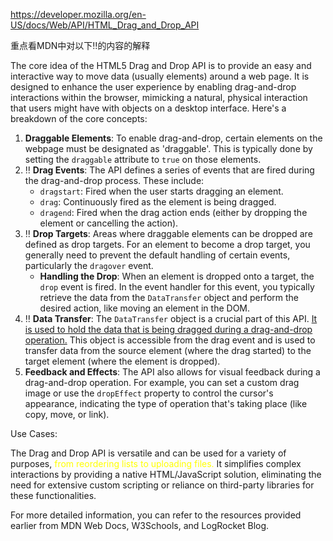 https://developer.mozilla.org/en-US/docs/Web/API/HTML_Drag_and_Drop_API

重点看MDN中对以下:bangbang:的内容的解释





The core idea of the HTML5 Drag and Drop API is to provide an easy and interactive way to move data (usually elements) around a web page. It is designed to enhance the user experience by enabling drag-and-drop interactions within the browser, mimicking a natural, physical interaction that users might have with objects on a desktop interface. Here's a breakdown of the core concepts:

1. **Draggable Elements**: To enable drag-and-drop, certain elements on the webpage must be designated as 'draggable'. This is typically done by setting the `draggable` attribute to `true` on those elements.
2. :bangbang: **Drag Events**: The API defines a series of events that are fired during the drag-and-drop process. These include:
   - `dragstart`: Fired when the user starts dragging an element.
   - `drag`: Continuously fired as the element is being dragged.
   - `dragend`: Fired when the drag action ends (either by dropping the element or cancelling the action).
3. :bangbang: **Drop Targets**: Areas where draggable elements can be dropped are defined as drop targets. For an element to become a drop target, you generally need to prevent the default handling of certain events, particularly the `dragover` event.
   + **Handling the Drop**: When an element is dropped onto a target, the `drop` event is fired. In the event handler for this event, you typically retrieve the data from the `DataTransfer` object and perform the desired action, like moving an element in the DOM.
4. :bangbang: **Data Transfer**: The `DataTransfer` object is a crucial part of this API. <u>It is used to hold the data that is being dragged during a drag-and-drop operation.</u> This object is accessible from the drag event and is used to transfer data from the source element (where the drag started) to the target element (where the element is dropped).
5. **Feedback and Effects**: The API also allows for visual feedback during a drag-and-drop operation. For example, you can set a custom drag image or use the `dropEffect` property to control the cursor's appearance, indicating the type of operation that's taking place (like copy, move, or link).



Use Cases: 

The Drag and Drop API is versatile and can be used for a variety of purposes, <span style="color:yellow">from reordering lists to uploading files.</span> It simplifies complex interactions by providing a native HTML/JavaScript solution, eliminating the need for extensive custom scripting or reliance on third-party libraries for these functionalities. 



For more detailed information, you can refer to the resources provided earlier from MDN Web Docs, W3Schools, and LogRocket Blog.